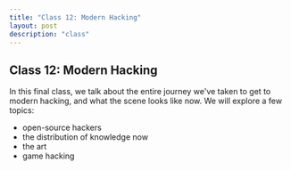 ```yaml
---
title: "Class 12: Modern Hacking"
layout: post
description: "class"
---
```


## Class 12: Modern Hacking
In this final class, we talk about the entire journey we've taken to get to modern hacking, and what the scene looks like now.
We will explore a few topics:
- open-source hackers
- the distribution of knowledge now
- the art 
- game hacking
